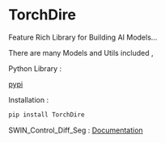 # TorchDire
Feature Rich Library for Building AI Models...

There are many Models and Utils included ,

Python Library :

[pypi](https://pypi.org/project/TorchDire/)


Installation :

```bash
pip install TorchDire
```


SWIN_Control_Diff_Seg :
[Documentation](/TorchDire/models/Swin_Control_diff_seg/README.md)
